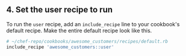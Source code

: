 ## 4. Set the user recipe to run

To run the `user` recipe, add an `include_recipe` line to your cookbook's default recipe. Make the entire default recipe look like this.

```ruby
# ~/chef-repo/cookbooks/awesome_customers/recipes/default.rb
include_recipe 'awesome_customers::user'
```
